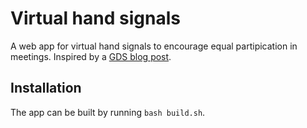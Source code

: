 # Virtual hand signals

A web app for virtual hand signals to encourage equal partipication in meetings.
Inspired by a [GDS blog post](https://gds.blog.gov.uk/2016/10/07/platform-as-a-service-team-takes-even-handed-approach-to-meetings/).

## Installation

The app can be built by running `bash build.sh`.
